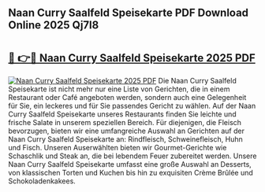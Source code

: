 ## Naan Curry Saalfeld Speisekarte PDF Download Online 2025 Qj7l8

# <h2><a href="http://gc710s.nevu.top/?p=Naan+Curry+Saalfeld+Speisekarte">🔗 👉🔴 Naan Curry Saalfeld Speisekarte 2025 PDF</a></h2>

[![Naan Curry Saalfeld Speisekarte 2025 PDF](https://i.imgur.com/dBaPXMq.png)](http://gc710s.nevu.top/?p=Naan+Curry+Saalfeld+Speisekarte)
Die Naan Curry Saalfeld Speisekarte ist nicht mehr nur eine Liste von Gerichten, die in einem Restaurant oder Café angeboten werden, sondern auch eine Gelegenheit für Sie, ein leckeres und für Sie passendes Gericht zu wählen. Auf der Naan Curry Saalfeld Speisekarte unseres Restaurants finden Sie leichte und frische Salate in unserem speziellen Bereich. Für diejenigen, die Fleisch bevorzugen, bieten wir eine umfangreiche Auswahl an Gerichten auf der Naan Curry Saalfeld Speisekarte an: Rindfleisch, Schweinefleisch, Huhn und Fisch. Unseren Auserwählten bieten wir Gourmet-Gerichte wie Schaschlik und Steak an, die bei lebendem Feuer zubereitet werden. Unsere Naan Curry Saalfeld Speisekarte umfasst eine große Auswahl an Desserts, von klassischen Torten und Kuchen bis hin zu exquisiten Crème Brûlée und Schokoladenkakees.
